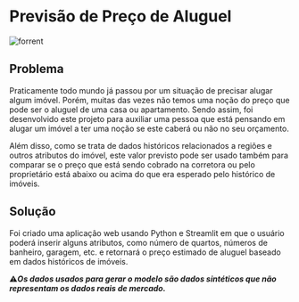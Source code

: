 # Previsão de Preço de Aluguel

![forrent](https://user-images.githubusercontent.com/66805980/129199521-07ab3f73-eeec-484c-b341-f5249c773b98.jpg)

## Problema
Praticamente todo mundo já passou por um situação de precisar alugar algum imóvel. Porém, muitas das vezes não temos uma noção do preço que pode ser o aluguel de uma casa ou apartamento. Sendo assim, foi desenvolvido este projeto para auxiliar uma pessoa que está pensando em alugar um imóvel a ter uma noção se este caberá ou não no seu orçamento.

Além disso, como se trata de dados históricos relacionados a regiões e outros atributos do imóvel, este valor previsto pode ser usado também para comparar se o preço que está sendo cobrado na corretora ou pelo proprietário está abaixo ou acima do que era esperado pelo histórico de imóveis.

## Solução
Foi criado uma aplicação web usando Python e Streamlit em que o usuário poderá inserir alguns atributos, como número de quartos, números de banheiro, garagem, etc. e retornará o preço estimado de aluguel baseado em dados históricos de imóveis. 

⚠️***Os dados usados para gerar o modelo são dados sintéticos que não representam os dados reais de mercado.*** 

